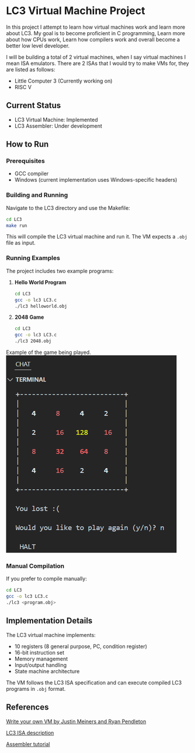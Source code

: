 # LC3 Virtual Machine Project

In this project I attempt to learn how virtual machines work and learn more about LC3. My goal is to become proficient in C programming, Learn more about how CPUs work, Learn how compilers work and overall become a better low level developer. 

I will be building a total of 2 virtual machines, when I say virtual machines I mean ISA emulators. There are 2 ISAs that I would try to make VMs for, they are listed as follows:
- Little Computer 3 (Currently working on)
- RISC V

## Current Status
- LC3 Virtual Machine: Implemented
- LC3 Assembler: Under development

## How to Run

### Prerequisites
- GCC compiler
- Windows (current implementation uses Windows-specific headers)

### Building and Running
Navigate to the LC3 directory and use the Makefile:

```bash
cd LC3
make run
```

This will compile the LC3 virtual machine and run it. The VM expects a `.obj` file as input.

### Running Examples

The project includes two example programs:

1. **Hello World Program**
   ```bash
   cd LC3
   gcc -o lc3 LC3.c
   ./lc3 helloworld.obj
   ```

2. **2048 Game**
   ```bash
   cd LC3
   gcc -o lc3 LC3.c
   ./lc3 2048.obj
   ```
Example of the game being played.
![alt text](Docs/image.png)

### Manual Compilation
If you prefer to compile manually:
```bash
cd LC3
gcc -o lc3 LC3.c
./lc3 <program.obj>
```

## Implementation Details

The LC3 virtual machine implements:
- 10 registers (8 general purpose, PC, condition register)
- 16-bit instruction set
- Memory management
- Input/output handling
- State machine architecture

The VM follows the LC3 ISA specification and can execute compiled LC3 programs in `.obj` format.

## References
[Write your own VM by Justin Meiners and Ryan Pendleton](https://www.jmeiners.com/lc3-vm/)

[LC3 ISA description](https://www.jmeiners.com/lc3-vm/supplies/lc3-isa.pdf)

[Assembler tutorial](https://www.youtube.com/watch?v=rdKX9hzA2lU)

